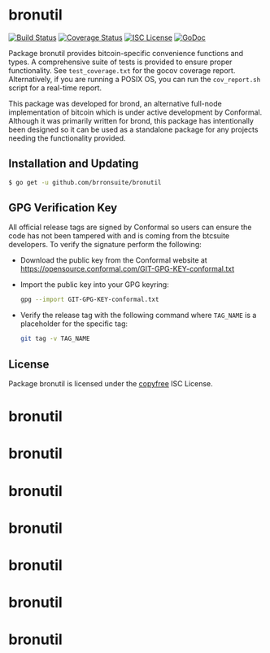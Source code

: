 bronutil
=======

[![Build Status](http://img.shields.io/travis/brronsuite/bronutil.svg)](https://travis-ci.org/brronsuite/bronutil)
[![Coverage Status](http://img.shields.io/coveralls/brronsuite/bronutil.svg)](https://coveralls.io/r/brronsuite/bronutil?branch=master)
[![ISC License](http://img.shields.io/badge/license-ISC-blue.svg)](http://copyfree.org)
[![GoDoc](http://img.shields.io/badge/godoc-reference-blue.svg)](http://godoc.org/github.com/brronsuite/bronutil)

Package bronutil provides bitcoin-specific convenience functions and types.
A comprehensive suite of tests is provided to ensure proper functionality.  See
`test_coverage.txt` for the gocov coverage report.  Alternatively, if you are
running a POSIX OS, you can run the `cov_report.sh` script for a real-time
report.

This package was developed for brond, an alternative full-node implementation of
bitcoin which is under active development by Conformal.  Although it was
primarily written for brond, this package has intentionally been designed so it
can be used as a standalone package for any projects needing the functionality
provided.

## Installation and Updating

```bash
$ go get -u github.com/brronsuite/bronutil
```

## GPG Verification Key

All official release tags are signed by Conformal so users can ensure the code
has not been tampered with and is coming from the btcsuite developers.  To
verify the signature perform the following:

- Download the public key from the Conformal website at
  https://opensource.conformal.com/GIT-GPG-KEY-conformal.txt

- Import the public key into your GPG keyring:
  ```bash
  gpg --import GIT-GPG-KEY-conformal.txt
  ```

- Verify the release tag with the following command where `TAG_NAME` is a
  placeholder for the specific tag:
  ```bash
  git tag -v TAG_NAME
  ```

## License

Package bronutil is licensed under the [copyfree](http://copyfree.org) ISC
License.
# bronutil
# bronutil
# bronutil
# bronutil
# bronutil
# bronutil
# bronutil
